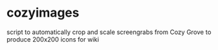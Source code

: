 # cozyimages
script to automatically crop and scale screengrabs from Cozy Grove to produce 200x200 icons for wiki
